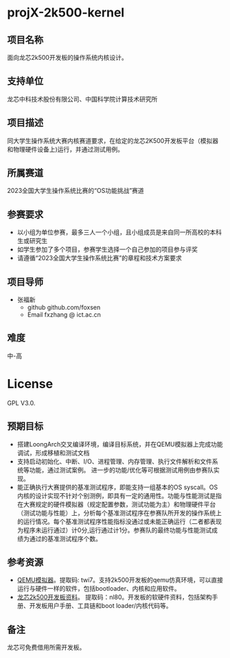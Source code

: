 # projX-2k500-kernel

## 项目名称

面向龙芯2k500开发板的操作系统内核设计。

## 支持单位

龙芯中科技术股份有限公司、中国科学院计算技术研究所

## 项目描述

同大学生操作系统大赛内核赛道要求，在给定的龙芯2K500开发板平台（模拟器和物理硬件设备上)运行，并通过测试用例。

## 所属赛道

2023全国大学生操作系统比赛的“OS功能挑战”赛道

## 参赛要求

* 以小组为单位参赛，最多三人一个小组，且小组成员是来自同一所高校的本科生或研究生
* 如学生参加了多个项目，参赛学生选择一个自己参加的项目参与评奖
* 请遵循“2023全国大学生操作系统比赛”的章程和技术方案要求

## 项目导师

* 张福新 
    - github github.com/foxsen
    - Email  fxzhang @ ict.ac.cn

## 难度

中-高

# License

GPL V3.0.

## 预期目标

* 搭建LoongArch交叉编译环境，编译目标系统，并在QEMU模拟器上完成功能调试，形成移植和测试文档
* 支持启动初始化、中断、I/O、进程管理、内存管理、执行文件解析和文件系统等功能，通过测试案例。 进一步的功能/优化等可根据测试用例由参赛队实现。
* 能正确执行大赛提供的基准测试程序，即能支持一组基本的OS syscall。OS内核的设计实现不针对个别测例，即具有一定的通用性。功能与性能测试是指在大赛规定的硬件模拟器（规定配置参数，测试功能为主）和物理硬件平台（测试功能与性能）上，分析每个基准测试程序在参赛队所开发的操作系统上的运行情况。每个基准测试程序性能指标没通过或未能正确运行（二者都表现为程序未运行通过）计0分,运行通过计1分。参赛队的最终功能与性能测试成绩为通过的基准测试程序个数。

## 参考资源

* [QEMU模拟器](https://pan.baidu.com/s/14OPRwSQ4N2XdrSZ9ykJsng?pwd=twi7)。提取码: twi7。支持2k500开发板的qemu仿真环境，可以直接运行与硬件一样的软件，包括bootloader、内核和应用软件。 
* [龙芯2k500开发板资料](https://pan.baidu.com/s/1CfAeV3mSDJPw6zyw5Mv0ww)。 提取码：nl80。开发板的软硬件资料，包括架构手册、开发板用户手册、工具链和boot loader/内核代码等。

## 备注

龙芯可免费借用所需开发板。

